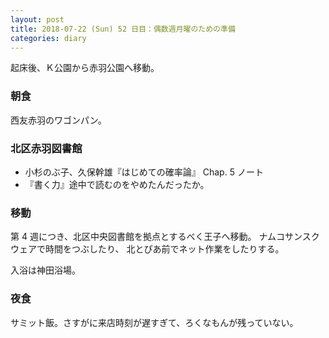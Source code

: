 ```yaml
---
layout: post
title: 2018-07-22 (Sun) 52 日目：偶数週月曜のための準備
categories: diary
---
```


起床後、Ｋ公園から赤羽公園へ移動。

### 朝食

西友赤羽のワゴンパン。

### 北区赤羽図書館

* 小杉のぶ子、久保幹雄『はじめての確率論』 Chap. 5 ノート
* 『書く力』途中で読むのをやめたんだったか。

### 移動

第 4 週につき、北区中央図書館を拠点とするべく王子へ移動。
ナムコサンスクウェアで時間をつぶしたり、
北とぴあ前でネット作業をしたりする。

入浴は神田浴場。

### 夜食

サミット飯。さすがに来店時刻が遅すぎて、ろくなもんが残っていない。
